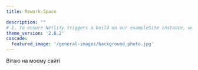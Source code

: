 ```yaml
---
title: Rework-Space

description: ""
# 1. To ensure Netlify triggers a build on our exampleSite instance, we need to change a file in the exampleSite directory.
theme_version: '2.8.2'
cascade:
  featured_image: '/general-images/background_photo.jpg'
---
```

Вітаю на моєму сайті
